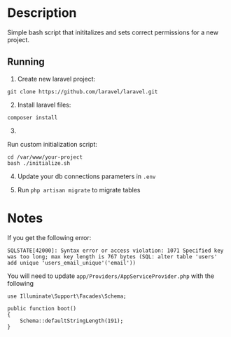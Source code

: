 # Description
Simple bash script that inititalizes and sets correct permissions for a new project.

Running
------------
1. Create new laravel project:
```
git clone https://github.com/laravel/laravel.git
```
2. Install laravel files:
```
composer install
```

3.
Run custom initialization script:
```
cd /var/www/your-project
bash ./initialize.sh
```
4. Update your db connections parameters in `.env`

5. Run `php artisan migrate` to migrate tables

# Notes
If you get the following error:
```
SQLSTATE[42000]: Syntax error or access violation: 1071 Specified key was too long; max key length is 767 bytes (SQL: alter table 'users' add unique 'users_email_unique'('email'))
```
You will need to update `app/Providers/AppServiceProvider.php` with the following
```
use Illuminate\Support\Facades\Schema;

public function boot()
{
    Schema::defaultStringLength(191);
}
```
